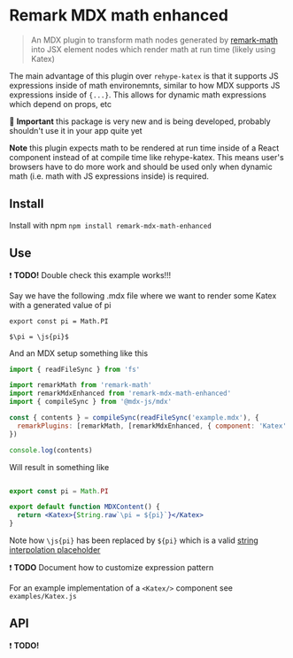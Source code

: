 # Remark MDX math enhanced

> An MDX plugin to transform math nodes generated by [remark-math](https://github.com/remarkjs/remark-math) into JSX element nodes which render math at run time (likely using Katex)

The main advantage of this plugin over `rehype-katex` is that it supports JS expressions inside of math environemnts, similar to how MDX supports JS expressions inside of `{...}`. This allows for dynamic math expressions which depend on props, etc

🚨 **Important** this package is very new and is being developed, probably shouldn't use it in your app quite yet

**Note** this plugin expects math to be rendered at run time inside of a React component instead of at compile time like rehype-katex. This means user's browsers have to do more work and should be used only when dynamic math (i.e. math with JS expressions inside) is required.

## Install

Install with npm `npm install remark-mdx-math-enhanced`

## Use 

❗️ **TODO!** Double check this example works!!!

Say we have the following .mdx file where we want to render some Katex with a generated value of pi

```mdx
export const pi = Math.PI

$\pi = \js{pi}$
```

And an MDX setup something like this

```js
import { readFileSync } from 'fs'

import remarkMath from 'remark-math'
import remarkMdxEnhanced from 'remark-mdx-math-enhanced'
import { compileSync } from '@mdx-js/mdx'

const { contents } = compileSync(readFileSync('example.mdx'), {
  remarkPlugins: [remarkMath, [remarkMdxEnhanced, { component: 'Katex' }]]
})

console.log(contents)
```

Will result in something like

```jsx

export const pi = Math.PI

export default function MDXContent() {
  return <Katex>{String.raw`\pi = ${pi}`}</Katex>
}
```

Note how `\js{pi}` has been replaced by `${pi}` which is a valid [string interpolation placeholder](https://developer.mozilla.org/en-US/docs/Web/JavaScript/Reference/Template_literals#string_interpolation)

❗️ **TODO** Document how to customize expression pattern

For an example implementation of a `<Katex/>` component see `examples/Katex.js`

## API

❗️️ **TODO!**

